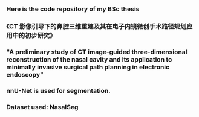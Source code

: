 ### Here is the code repository of my BSc thesis
### 《CT 影像引导下的鼻腔三维重建及其在电子内镜微创手术路径规划应用中的初步研究》
### "A preliminary study of CT image-guided three-dimensional reconstruction of the nasal cavity and its application to minimally invasive surgical path planning in electronic endoscopy"

### nnU-Net is used for segmentation.
### Dataset used: NasalSeg
